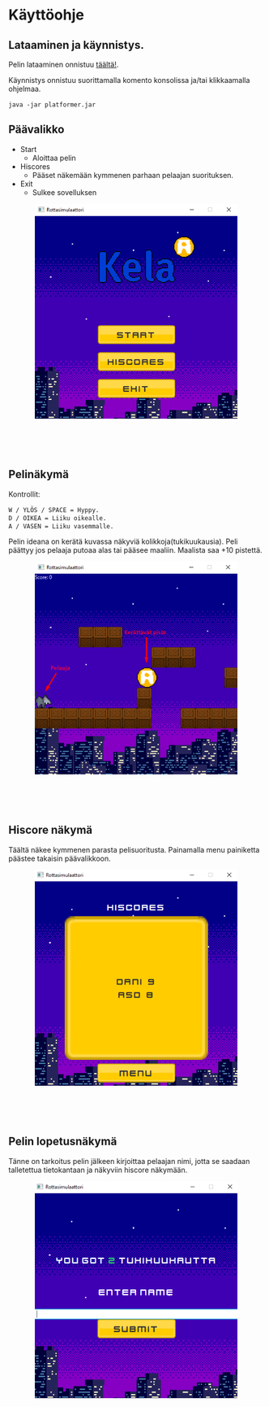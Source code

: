 # Käyttöohje

## Lataaminen ja käynnistys.
Pelin lataaminen onnistuu [täältä!](https://github.com/D3lux3/ot-harjoitustyo/releases/tag/).

Käynnistys onnistuu suorittamalla komento konsolissa ja/tai klikkaamalla ohjelmaa.

```
java -jar platformer.jar
```

## Päävalikko

- Start
  - Aloittaa pelin
- Hiscores
  - Pääset näkemään kymmenen parhaan pelaajan suorituksen.
- Exit
  - Sulkee sovelluksen
<div align="center">
<img align="center" src="https://raw.githubusercontent.com/D3lux3/ot-harjoitustyo/master/documentation/imgs/menusc.png" width="400">
</div>
<br />
<br />
<br />
<br />


## Pelinäkymä
Kontrollit:
```
W / YLÖS / SPACE = Hyppy.
D / OIKEA = Liiku oikealle.
A / VASEN = Liiku vasemmalle.
```
Pelin ideana on kerätä kuvassa näkyviä kolikkoja(tukikuukausia).
Peli päättyy jos pelaaja putoaa alas tai pääsee maaliin. Maalista saa +10 pistettä.

<div align="center">
<img align="center" src="https://raw.githubusercontent.com/D3lux3/ot-harjoitustyo/master/documentation/imgs/pelisc.png" width="400">
</div>

<br />
<br />
<br />
<br />

## Hiscore näkymä

Täältä näkee kymmenen parasta pelisuoritusta. Painamalla menu painiketta päästee takaisin päävalikkoon.
<div align="center">
<img align="center" src="https://raw.githubusercontent.com/D3lux3/ot-harjoitustyo/master/documentation/imgs/hiscoresc.png" width="400">
</div>

<br />
<br />
<br />
<br />


## Pelin lopetusnäkymä

Tänne on tarkoitus pelin jälkeen kirjoittaa pelaajan nimi, jotta se saadaan talletettua tietokantaan ja näkyviin hiscore näkymään.
<div align="center">
<img align="center" src="https://raw.githubusercontent.com/D3lux3/ot-harjoitustyo/master/documentation/imgs/endgamesc.png" width="400">
</div>